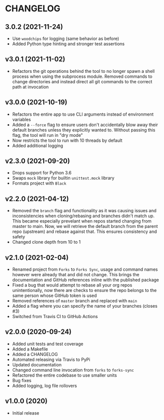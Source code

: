 # CHANGELOG

## 3.0.2 (2021-11-24)

* Use `woodchips` for logging (same behavior as before)
* Added Python type hinting and stronger test assertions

## v3.0.1 (2021-11-02)

* Refactors the git operations behind the tool to no longer spawn a shell process when using the subprocess module. Removed commands to change directories and instead direct all git commands to the correct path at invocation

## v3.0.0 (2021-10-19)

* Refactors the entire app to use CLI arguments instead of environment variables
* Added a `--force` flag to ensure users don't accidentally blow away their default branches unless they explicitly wanted to. Without passing this flag, the tool will run in "dry mode"
* Now restricts the tool to run with 10 threads by default
* Added additional logging

## v2.3.0 (2021-09-20)

* Drops support for Python 3.6
* Swaps `mock` library for builtin `unittest.mock` library
* Formats project with `Black`

## v2.2.0 (2021-04-12)

* Removed the `branch` flag and functionality as it was causing issues and inconsistencies when cloning/rebasing and branches didn't match up. This became especially prevelant when repos started changing from master to main. Now, we will retrieve the default branch from the parent repo (upstream) and rebase against that. This ensures consistency and safety
* Changed clone depth from 10 to 1

## v2.1.0 (2021-02-04)

* Renamed project from `Forks` to `Forks Sync`, usage and command names however were already that and did not change. This brings the documentation and GitHub references inline with the published package
* Fixed a bug that would attempt to rebase all your org repos unintentionally, now there are checks to ensure the repo belongs to the same person whose GitHub token is used
* Removed references of `master` branch and replaced with `main`
* Added a flag where you can specify the name of your branches (closes #3)
* Switched from Travis CI to GitHub Actions

## v2.0.0 (2020-09-24)

* Added unit tests and test coverage
* Added a Makefile
* Added a CHANGELOG
* Automated releasing via Travis to PyPi
* Updated documentation
* Changed command line invocation from `forks` to `forks-sync`
* Refactored the entire codebase to use smaller units
* Bug fixes
* Added logging, log file rollovers

## v1.0.0 (2020)

* Initial release
